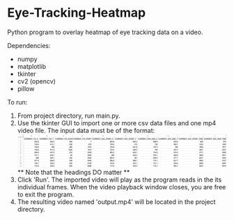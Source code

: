 # Eye-Tracking-Heatmap

Python program to overlay heatmap of eye tracking data on a video.

Dependencies:
- numpy
- matplotlib
- tkinter
- cv2 (opencv)
- pillow

To run: 
1. From project directory, run main.py.
2. Use the tkinter GUI to import one or more csv data files and one mp4 video file. The input data must be of the format:
 ![Example CSV Image](exampleCSV.png "Example CSV")
** Note that the headings DO matter **
4. Click 'Run'. The imported video will play as the program reads in the its individual frames. When the video playback window closes, you are free to exit the program.
5. The resulting video named 'output.mp4' will be located in the project directory.

